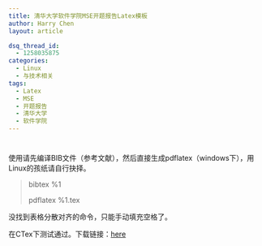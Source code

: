 ```yaml
---
title: 清华大学软件学院MSE开题报告Latex模板
author: Harry Chen
layout: article

dsq_thread_id:
  - 1258035875
categories:
  - Linux
  - 与技术相关
tags:
  - Latex
  - MSE
  - 开题报告
  - 清华大学
  - 软件学院
---
```

# 

  使用请先编译BIB文件（参考文献），然后直接生成pdflatex（windows下），用Linux的孩纸请自行抉择。




> bibtex %1
>
> pdflatex %1.tex

没找到表格分散对齐的命令，只能手动填充空格了。

在CTex下测试通过。下载链接：[here][1]

   [1]: http://www.roybit.com/wp-content/uploads/2011/08/docs.rar (docs)
